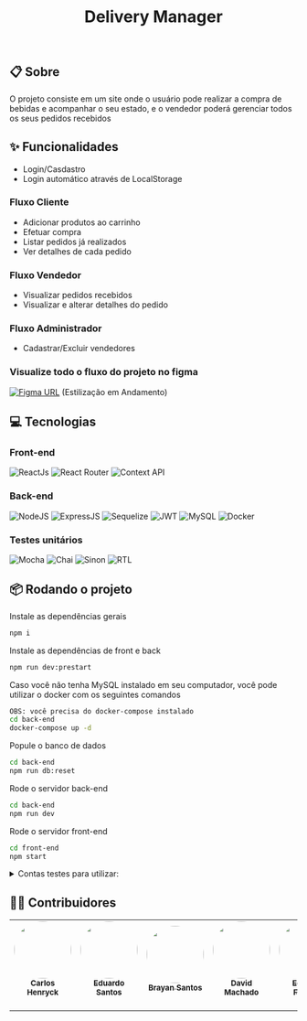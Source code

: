 <h1 align="center">Delivery Manager</h1>
<br/>

## 📋 Sobre
O projeto consiste em um site onde o usuário pode realizar a compra de bebidas e acompanhar o seu estado, e o vendedor poderá gerenciar todos os seus pedidos recebidos

## ✨ Funcionalidades
- Login/Casdastro
- Login automático através de LocalStorage
### Fluxo Cliente
- Adicionar produtos ao carrinho
- Efetuar compra
- Listar pedidos já realizados
- Ver detalhes de cada pedido
### Fluxo Vendedor
- Visualizar pedidos recebidos
- Visualizar e alterar detalhes do pedido
### Fluxo Administrador
- Cadastrar/Excluir vendedores

### Visualize todo o fluxo do projeto no figma
[![Figma URL](https://img.shields.io/twitter/url?label=Veja%20no%20figma&logo=figma&logoColor=%234B0082&url=https%3A%2F%2Fwww.figma.com%2Ffile%2FCzwzjVrmxmAngJy1AgvLhU%2FHiLife-Prot-Alta-Fidelidade%3Fnode-id%3D0%253A1)](https://www.figma.com/file/IAIAk2omkWcXUY8kZxMlCC/delivery-app?type=design&node-id=0%3A1&t=SuFZMEcnZxLXYPFo-1)
(Estilização em Andamento)

## 💻 Tecnologias
### Front-end
![ReactJs](https://img.shields.io/badge/React.js-0c3e6f?style=for-the-badge&logo=react&logoColor=white)
![React Router](https://img.shields.io/badge/react_router-black?style=for-the-badge&logo=react-router)
![Context API](https://img.shields.io/badge/Context_API-0c3e6f?style=for-the-badge&logo=react&logoColor=white)

### Back-end
![NodeJS](https://img.shields.io/badge/Node.js-43853D?style=for-the-badge&logo=node.js&logoColor=white)
![ExpressJS](https://img.shields.io/badge/Express.js-black?style=for-the-badge&logo=express)
![Sequelize](https://img.shields.io/badge/Sequelize-0C3E6F?style=for-the-badge&logo=sequelize)
![JWT](https://img.shields.io/badge/JWT-fb015b?style=for-the-badge&logo=JSONWebTokens)
![MySQL](https://img.shields.io/badge/MySQL-1C1C1C?style=for-the-badge&logo=mysql)
![Docker](https://img.shields.io/badge/docker%20-%230db7ed.svg?&style=for-the-badge&logo=docker&logoColor=white)

### Testes unitários
![Mocha](https://img.shields.io/badge/Mocha-825f40?style=for-the-badge&logo=mocha&logoColor=white)
![Chai](https://img.shields.io/badge/Chai-99070b?style=for-the-badge&logo=chai&logoColor=white)
![Sinon](https://img.shields.io/badge/Sinon-97c89b?style=for-the-badge&logo=sinon.js&logoColor=white)
![RTL](https://img.shields.io/badge/react_testing_library-b31413?style=for-the-badge&logo=rtl)

## 📦 Rodando o projeto

Instale as dependências gerais
```bash
npm i
```
Instale as dependências de front e back
```bash
npm run dev:prestart
```
Caso você não tenha MySQL instalado em seu computador, você pode utilizar o docker com os seguintes comandos
```bash
OBS: você precisa do docker-compose instalado
cd back-end
docker-compose up -d
```
Popule o banco de dados
```bash
cd back-end
npm run db:reset
```
Rode o servidor back-end
```bash
cd back-end
npm run dev
```
Rode o servidor front-end
```bash
cd front-end
npm start
```
<details>
<summary>Contas testes para utilizar:</summary>

#### Administrador: 
**email**: adm@deliveryapp.com<br>
**senha**: --adm2@21!!--
  
 #### Vendedor: 
**email**: fulana@deliveryapp.com<br>
**senha**: fulana@123
  
 #### Cliente: 
**email**: zebirita@email.com<br>
**senha**: '$#zebirita#$'
</details>

## 👨‍💻 Contribuidores
<table>
  <tr>
    <td align="center"><a href="https://github.com/CarlosHenryck" target="_blank" ><img style="border-radius: 50%;" src="https://avatars.githubusercontent.com/u/58481753?v=4s=400&u=0ba16a79456c2f250e7579cb388fa18c5c2d7d65&v=4" width="100px;" alt=""/><br /><sub><b>Carlos Henryck</b></sub></a> <br><br/>
    <td align="center"><a href="https://github.com/lobotelho22" target="_blank" ><img style="border-radius: 50%;" src="https://avatars.githubusercontent.com/u/99725896?v=4" width="100px;" alt=""/><br /><sub><b>Eduardo Santos</b></sub></a><br><br/>
</td>
<td align="center"><a href="https://github.com/Brayan-23" target="_blank" ><img style="border-radius: 50%;" src="https://avatars.githubusercontent.com/u/102385287?v=4" width="100px;" alt=""/><br /><sub><b>Brayan Santos</b></sub></a><br><br/>
</td>
 <td align="center"><a href="https://github.com/davidrmachado" target="_blank" ><img style="border-radius: 50%;" src="https://avatars.githubusercontent.com/u/102385665?v=4" width="100px;" alt=""/><br /><sub><b>David Machado</b></sub></a><br><br/>
<td align="center"><a href="https://github.com/Eduferreiragit" target="_blank" ><img style="border-radius: 50%;" src="https://avatars.githubusercontent.com/u/98242726?v=4" width="100px;" alt=""/><br /><sub><b>Eduardo Ferreira</b></sub></a><br><br/>
</td>
  </tr>
</table>
